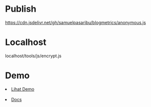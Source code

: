 # Publish
https://cdn.jsdelivr.net/gh/samuelpasaribu/blogmetrics/anonymous.js

# Localhost
localhost/tools/js/encrypt.js

# Demo
<li><a href="https://www.samuelpasaribu.com/p/blog-metrics.html">Lihat Demo</a></li>
<br>
<li><a href="https://www.samuelpasaribu.com/2023/04/cara-mudah-mengetahui-jumlah-posting.html">Docs</a></li>
